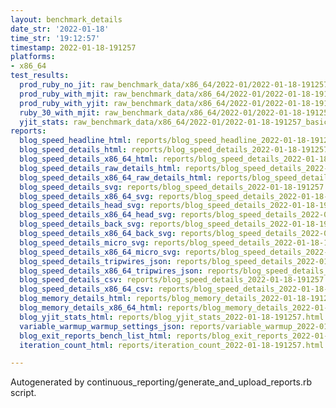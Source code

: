 ```yaml
---
layout: benchmark_details
date_str: '2022-01-18'
time_str: '19:12:57'
timestamp: 2022-01-18-191257
platforms:
- x86_64
test_results:
  prod_ruby_no_jit: raw_benchmark_data/x86_64/2022-01/2022-01-18-191257_basic_benchmark_prod_ruby_no_jit.json
  prod_ruby_with_mjit: raw_benchmark_data/x86_64/2022-01/2022-01-18-191257_basic_benchmark_prod_ruby_with_mjit.json
  prod_ruby_with_yjit: raw_benchmark_data/x86_64/2022-01/2022-01-18-191257_basic_benchmark_prod_ruby_with_yjit.json
  ruby_30_with_mjit: raw_benchmark_data/x86_64/2022-01/2022-01-18-191257_basic_benchmark_ruby_30_with_mjit.json
  yjit_stats: raw_benchmark_data/x86_64/2022-01/2022-01-18-191257_basic_benchmark_yjit_stats.json
reports:
  blog_speed_headline_html: reports/blog_speed_headline_2022-01-18-191257.html
  blog_speed_details_html: reports/blog_speed_details_2022-01-18-191257.html
  blog_speed_details_x86_64_html: reports/blog_speed_details_2022-01-18-191257.x86_64.html
  blog_speed_details_raw_details_html: reports/blog_speed_details_2022-01-18-191257.raw_details.html
  blog_speed_details_x86_64_raw_details_html: reports/blog_speed_details_2022-01-18-191257.x86_64.raw_details.html
  blog_speed_details_svg: reports/blog_speed_details_2022-01-18-191257.svg
  blog_speed_details_x86_64_svg: reports/blog_speed_details_2022-01-18-191257.x86_64.svg
  blog_speed_details_head_svg: reports/blog_speed_details_2022-01-18-191257.head.svg
  blog_speed_details_x86_64_head_svg: reports/blog_speed_details_2022-01-18-191257.x86_64.head.svg
  blog_speed_details_back_svg: reports/blog_speed_details_2022-01-18-191257.back.svg
  blog_speed_details_x86_64_back_svg: reports/blog_speed_details_2022-01-18-191257.x86_64.back.svg
  blog_speed_details_micro_svg: reports/blog_speed_details_2022-01-18-191257.micro.svg
  blog_speed_details_x86_64_micro_svg: reports/blog_speed_details_2022-01-18-191257.x86_64.micro.svg
  blog_speed_details_tripwires_json: reports/blog_speed_details_2022-01-18-191257.tripwires.json
  blog_speed_details_x86_64_tripwires_json: reports/blog_speed_details_2022-01-18-191257.x86_64.tripwires.json
  blog_speed_details_csv: reports/blog_speed_details_2022-01-18-191257.csv
  blog_speed_details_x86_64_csv: reports/blog_speed_details_2022-01-18-191257.x86_64.csv
  blog_memory_details_html: reports/blog_memory_details_2022-01-18-191257.html
  blog_memory_details_x86_64_html: reports/blog_memory_details_2022-01-18-191257.x86_64.html
  blog_yjit_stats_html: reports/blog_yjit_stats_2022-01-18-191257.html
  variable_warmup_warmup_settings_json: reports/variable_warmup_2022-01-18-191257.warmup_settings.json
  blog_exit_reports_bench_list_html: reports/blog_exit_reports_2022-01-18-191257.bench_list.html
  iteration_count_html: reports/iteration_count_2022-01-18-191257.html

---
```

Autogenerated by continuous_reporting/generate_and_upload_reports.rb script.
